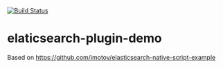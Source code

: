 [![Build Status](https://travis-ci.org/s12v/elaticsearch-plugin-demo.svg?branch=master)](https://travis-ci.org/s12v/elaticsearch-plugin-demo)

# elaticsearch-plugin-demo
Based on https://github.com/imotov/elasticsearch-native-script-example
